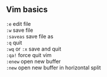 ## Vim basics

`:e` edit file  
`:w` save file  
`:saveas` save file as  
`:q` quit    
`:wq` or `:x` save and quit  
`:qa!` force quit vim  
`:enew` open new buffer  
`:new` open new buffer in horizontal split  
